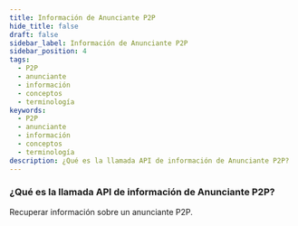 ```yaml
---
title: Información de Anunciante P2P
hide_title: false
draft: false
sidebar_label: Información de Anunciante P2P
sidebar_position: 4
tags:
  - P2P
  - anunciante
  - información
  - conceptos
  - terminología
keywords:
  - P2P
  - anunciante
  - información
  - conceptos
  - terminología
description: ¿Qué es la llamada API de información de Anunciante P2P?
---
```


### ¿Qué es la llamada API de información de Anunciante P2P?

Recuperar información sobre un anunciante P2P.
